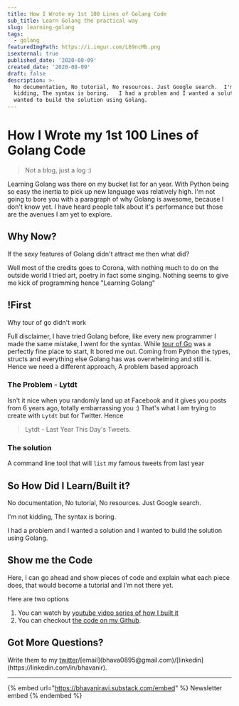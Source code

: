 ```yaml
---
title: How I Wrote my 1st 100 Lines of Golang Code
sub_title: Learn Golang the practical way
slug: learning-golang
tags:
  - golang
featuredImgPath: https://i.imgur.com/L69ncMb.png
isexternal: true
published_date: '2020-08-09'
created_date: '2020-08-09'
draft: false
description: >-
  No documentation, No tutorial, No resources. Just Google search.  I'm not
  kidding, The syntax is boring.   I had a problem and I wanted a solution and I
  wanted to build the solution using Golang.
---
```


# How I Wrote my 1st 100 Lines of Golang Code

> Not a blog, just a log :)

Learning Golang was there on my bucket list for an year. With Python being so easy the inertia to pick up new language was relatively high. I'm not going to bore you with a paragraph of why Golang is awesome, because I don't know yet. I have heard people talk about it's performance but those are the avenues I am yet to explore.

## Why Now?

If the sexy features of Golang didn't attract me then what did?

Well most of the credits goes to Corona, with nothing much to do on the outside world I tried art, poetry in fact some singing. Nothing seems to give me kick of programming hence "Learning Golang"

## !First

Why tour of go didn't work

Full disclaimer, I have tried Golang before, like every new programmer I made the same mistake, I went for the syntax. While [tour of Go](https://tour.golang.org/welcome/1) was a perfectly fine place to start, It bored me out. Coming from Python the types, structs and everything else Golang has was overwhelming and still is. Hence we need a different approach, A problem based approach

### The Problem - Lytdt

Isn't it nice when you randomly land up at Facebook and it gives you posts from 6 years ago, totally embarrassing you :) That's what I am trying to create with `Lytdt` but for Twitter. Hence

> Lytdt - Last Year This Day's Tweets.

### The solution

A command line tool that will `list` my famous tweets from last year

## So How Did I Learn/Built it?

No documentation, No tutorial, No resources. Just Google search.

I'm not kidding, The syntax is boring.

I had a problem and I wanted a solution and I wanted to build the solution using Golang.

## Show me the Code

Here, I can go ahead and show pieces of code and explain what each piece does, that would become a tutorial and I'm not there yet.

Here are two options

1. You can watch by [youtube video series of how I built it](https://www.youtube.com/playlist?list=PLHpvbSJcZRZa6fE9ebFDB2Dsn9mj4iUEI)
2. You can checkout [the code on my Github](https://github.com/bhavaniravi/lytdt).

## Got More Questions?

Write them to my [twitter](https://twitter.com/BhavaniRavi\_)/[email](bhava0895@gmail.com)/[linkedin](https://linkedin.com/in/bhavanir).

***

{% embed url="https://bhavaniravi.substack.com/embed" %}
Newsletter embed
{% endembed %}
